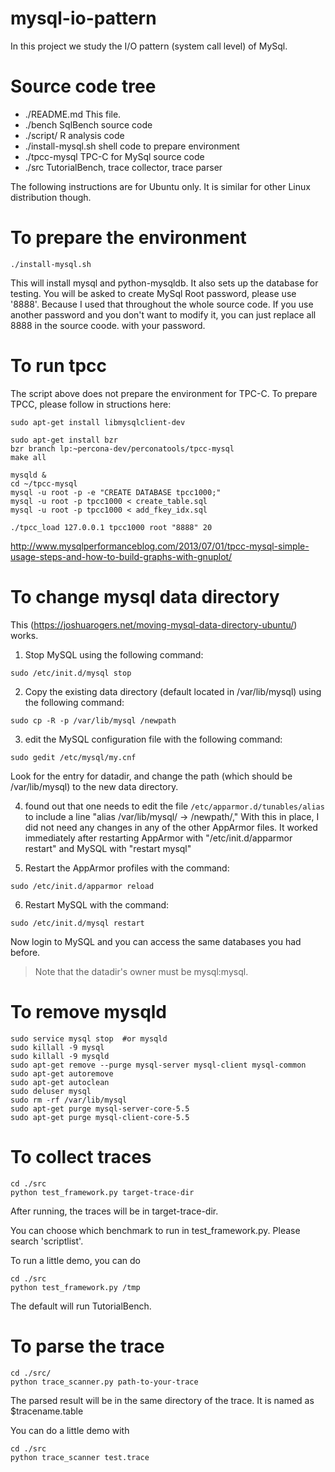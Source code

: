 mysql-io-pattern
================

In this project we study the I/O pattern (system call level) of MySql. 

Source code tree
================


- ./README.md           This file.
- ./bench               SqlBench source code
- ./script/             R analysis code
- ./install-mysql.sh    shell code to prepare environment
- ./tpcc-mysql          TPC-C for MySql source code
- ./src                 TutorialBench, trace collector, trace parser



The following instructions are for Ubuntu only. It is similar for other
Linux distribution though. 

To prepare the environment
=================
`./install-mysql.sh`

This will install mysql and python-mysqldb. It also sets up the database
for testing. 
You will be asked to create MySql Root password, please use '8888'.
Because I used that throughout the whole source code.
If you use another password and  you don't want to modify it, you can 
just replace all 8888 in the source coode. with your password.

To run tpcc
=================
The script above does not prepare the environment for TPC-C. 
To prepare TPCC, please follow in structions here:
```
sudo apt-get install libmysqlclient-dev

sudo apt-get install bzr
bzr branch lp:~percona-dev/perconatools/tpcc-mysql
make all

mysqld &
cd ~/tpcc-mysql
mysql -u root -p -e "CREATE DATABASE tpcc1000;"
mysql -u root -p tpcc1000 < create_table.sql
mysql -u root -p tpcc1000 < add_fkey_idx.sql

./tpcc_load 127.0.0.1 tpcc1000 root "8888" 20
```
http://www.mysqlperformanceblog.com/2013/07/01/tpcc-mysql-simple-usage-steps-and-how-to-build-graphs-with-gnuplot/

To change mysql data directory
=================
This (https://joshuarogers.net/moving-mysql-data-directory-ubuntu/) works.

1. Stop MySQL using the following command:
  ```
  sudo /etc/init.d/mysql stop
  ```

2. Copy the existing data directory (default located in /var/lib/mysql) using the following command:
  ```
  sudo cp -R -p /var/lib/mysql /newpath
  ```

3. edit the MySQL configuration file with the following command:
  ```
  sudo gedit /etc/mysql/my.cnf
  ```
  Look for the entry for datadir, and change the path (which should be /var/lib/mysql) to the new data directory.

4. found out that one needs to edit the file `/etc/apparmor.d/tunables/alias` to include a line "alias /var/lib/mysql/ -> /newpath/," With this in place, I did not need any changes in any of the other AppArmor files. It worked immediately after restarting AppArmor with "/etc/init.d/apparmor restart" and MySQL with "restart mysql"

5. Restart the AppArmor profiles with the command:
  ```
  sudo /etc/init.d/apparmor reload
  ```
6. Restart MySQL with the command:
  ```
  sudo /etc/init.d/mysql restart
  ```
  Now login to MySQL and you can access the same databases you had before.
  
> Note that the datadir's owner must be mysql:mysql.

To remove mysqld
==============================
```
sudo service mysql stop  #or mysqld
sudo killall -9 mysql
sudo killall -9 mysqld
sudo apt-get remove --purge mysql-server mysql-client mysql-common
sudo apt-get autoremove
sudo apt-get autoclean
sudo deluser mysql
sudo rm -rf /var/lib/mysql
sudo apt-get purge mysql-server-core-5.5
sudo apt-get purge mysql-client-core-5.5
```


To collect traces
=================
```
cd ./src
python test_framework.py target-trace-dir
```
After running, the traces will be in target-trace-dir.

You can choose which benchmark to run in test_framework.py.
Please search 'scriptlist'.

To run a little demo, you can do
```
cd ./src
python test_framework.py /tmp
```

The default will run TutorialBench. 

To parse the trace
=================
```
cd ./src/
python trace_scanner.py path-to-your-trace
```

The parsed result will be in the same directory of the trace.
It is named as $tracename.table

You can do a little demo with
```
cd ./src
python trace_scanner test.trace
```
